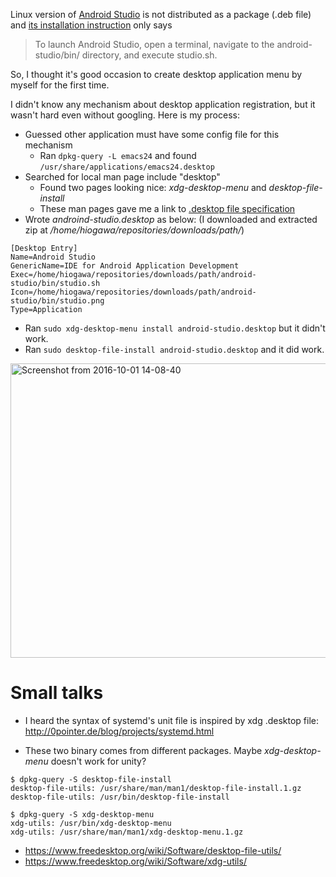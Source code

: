 <!--
{
  "title": "Create Desktop Application Menu on Ubuntu",
  "date": "2016-09-30T20:10:27.000Z",
  "category": "",
  "tags": [
    "ubuntu",
    "desktop"
  ],
  "draft": false
}
-->

Linux version of [Android Studio](https://developer.android.com/studio/index.html) is not distributed as a package (.deb file) and [its installation instruction](https://developer.android.com/studio/install.html) only says 

> To launch Android Studio, open a terminal, navigate to the android-studio/bin/ directory, and execute studio.sh.

So, I thought it's good occasion to create desktop application menu by myself for the first time.

I didn't know any mechanism about desktop application registration, but it wasn't hard even without googling. Here is my process:

- Guessed other application must have some config file for this mechanism
  - Ran `dpkg-query -L emacs24` and found `/usr/share/applications/emacs24.desktop`
- Searched for local man page include "desktop"
  - Found two pages looking nice: _xdg-desktop-menu_ and _desktop-file-install_
  - These man pages gave me a link to [.desktop file specification](http://www.freedesktop.org/wiki/Specifications/desktop-entry-spec/)
- Wrote _androind-studio.desktop_ as below: (I downloaded and extracted zip at _/home/hiogawa/repositories/downloads/path/_)

```
[Desktop Entry]
Name=Android Studio
GenericName=IDE for Android Application Development
Exec=/home/hiogawa/repositories/downloads/path/android-studio/bin/studio.sh
Icon=/home/hiogawa/repositories/downloads/path/android-studio/bin/studio.png
Type=Application
```

- Ran `sudo xdg-desktop-menu install android-studio.desktop` but it didn't work.
- Ran `sudo desktop-file-install android-studio.desktop` and it did work.

<a href="http://wp.hiogawa.net/wp-content/uploads/2016/10/Screenshot-from-2016-10-01-14-08-40.png"><img src="http://wp.hiogawa.net/wp-content/uploads/2016/10/Screenshot-from-2016-10-01-14-08-40.png" alt="Screenshot from 2016-10-01 14-08-40" width="719" height="471" class="alignnone size-full wp-image-1726" /></a>

# Small talks

- I heard the syntax of systemd's unit file is inspired by xdg .desktop file: http://0pointer.de/blog/projects/systemd.html

- These two binary comes from different packages. Maybe _xdg-desktop-menu_ doesn't work for unity?

```
$ dpkg-query -S desktop-file-install
desktop-file-utils: /usr/share/man/man1/desktop-file-install.1.gz
desktop-file-utils: /usr/bin/desktop-file-install

$ dpkg-query -S xdg-desktop-menu 
xdg-utils: /usr/bin/xdg-desktop-menu
xdg-utils: /usr/share/man/man1/xdg-desktop-menu.1.gz
```

- https://www.freedesktop.org/wiki/Software/desktop-file-utils/
- https://www.freedesktop.org/wiki/Software/xdg-utils/